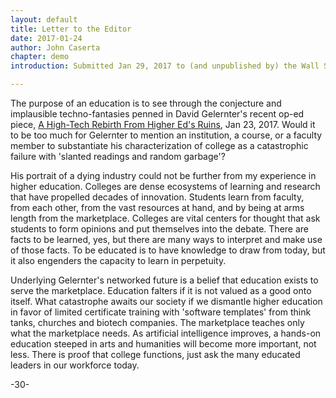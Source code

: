 ```yaml
---
layout: default
title: Letter to the Editor
date: 2017-01-24
author: John Caserta
chapter: demo
introduction: Submitted Jan 29, 2017 to (and unpublished by) the Wall Street Journal editorial board

---
```


The purpose of an education is to see through the conjecture and implausible techno-fantasies penned in David Gelernter's recent op-ed piece, [A High-Tech Rebirth From Higher Ed's Ruins](https://www.wsj.com/articles/a-high-tech-rebirth-from-higher-eds-ruins-1485123354?mg=id-wsj), Jan 23, 2017. Would it to be too much for Gelernter to mention an institution, a course, or a faculty member to substantiate his characterization of college as a catastrophic failure with 'slanted readings and random garbage'?

His portrait of a dying industry could not be further from my experience in higher education. Colleges are dense ecosystems of learning and research that have propelled decades of innovation. Students learn from faculty, from each other, from the vast resources at hand, and by being at arms length from the  marketplace. Colleges are vital centers for thought that ask students to form opinions and put themselves into the debate. There are facts to be learned, yes, but there are many ways to interpret and make use of those facts. To be educated is to have knowledge to draw from today, but it also engenders the capacity to learn in perpetuity.

Underlying Gelernter's networked future is a belief that education exists to serve the marketplace. Education falters if it is not valued as a good onto itself. What catastrophe awaits our society if we dismantle higher education in favor of limited certificate training with 'software templates' from think tanks, churches and biotech companies. The marketplace teaches only what the marketplace needs. As artificial intelligence improves, a hands-on education steeped in arts and humanities will become more important, not less. There is proof that college functions, just ask the many educated leaders in our workforce today.

-30-
